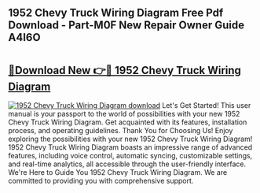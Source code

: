 ## 1952 Chevy Truck Wiring Diagram Free Pdf Download - Part-M0F New Repair Owner Guide A4I6O

# <h2><a href="http://dfku8t.blite.top/?on=1952+Chevy+Truck+Wiring+Diagram">🔗Download New 👉🔴 1952 Chevy Truck Wiring Diagram</a></h2>

[![1952 Chevy Truck Wiring Diagram download](https://i.imgur.com/lujVjoI.png)](http://dfku8t.blite.top/?on=1952+Chevy+Truck+Wiring+Diagram)
Let's Get Started! This user manual is your passport to the world of possibilities with your new 1952 Chevy Truck Wiring Diagram. Get acquainted with its features, installation process, and operating guidelines. Thank You for Choosing Us! Enjoy exploring the possibilities with your new 1952 Chevy Truck Wiring Diagram! 1952 Chevy Truck Wiring Diagram boasts an impressive range of advanced features, including voice control, automatic syncing, customizable settings, and real-time analytics, all accessible through the user-friendly interface. We're Here to Guide You 1952 Chevy Truck Wiring Diagram. We are committed to providing you with comprehensive support.
